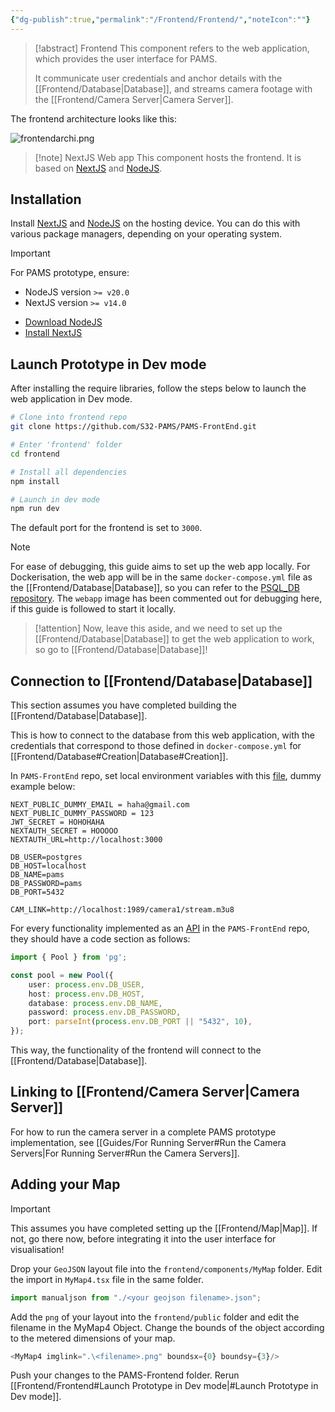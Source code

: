```yaml
---
{"dg-publish":true,"permalink":"/Frontend/Frontend/","noteIcon":""}
---
```


> [!abstract] Frontend
> This component refers to the web application, which provides the user interface for PAMS.
> 
> It communicate user credentials and anchor details with the [[Frontend/Database\|Database]], and streams camera footage with the [[Frontend/Camera Server\|Camera Server]].

The frontend architecture looks like this:

![frontendarchi.png](/img/user/Attachments/frontend-devs/frontendarchi.png)


> [!note] NextJS Web app
> This component hosts the frontend. It is based on [NextJS](https://nextjs.org/) and [NodeJS](https://nodejs.org/en).

## Installation

Install [NextJS](https://nextjs.org/) and [NodeJS](https://nodejs.org/en) on the hosting device. You can do this with various package managers, depending on your operating system.

> [!important]
> For PAMS prototype, ensure:
> - NodeJS version `>= v20.0`
> - NextJS version `>= v14.0`

- [Download NodeJS](https://nodejs.org/en/download/)
- [Install NextJS](https://nextjs.org/docs/getting-started/installation)

## Launch Prototype in Dev mode

After installing the require libraries, follow the steps below to launch the web application in Dev mode.

```bash
# Clone into frontend repo
git clone https://github.com/S32-PAMS/PAMS-FrontEnd.git

# Enter 'frontend' folder
cd frontend

# Install all dependencies
npm install

# Launch in dev mode
npm run dev
```

The default port for the frontend is set to `3000`.

> [!note]
> For ease of debugging, this guide aims to set up the web app locally. For Dockerisation, the web app will be in the same `docker-compose.yml` file as the [[Frontend/Database\|Database]], so you can refer to the [PSQL_DB repository](https://github.com/S32-PAMS/PSQL_DB/blob/main/docker-compose.yml). The `webapp` image has been commented out for debugging here, if this guide is followed to start it locally.

> [!attention]
> Now, leave this aside, and we need to set up the [[Frontend/Database\|Database]] to get the web application to work, so go to [[Frontend/Database\|Database]]!

## Connection to [[Frontend/Database\|Database]]

This section assumes you have completed building the [[Frontend/Database\|Database]].

This is how to connect to the database from this web application, with the credentials that correspond to those defined in `docker-compose.yml` for [[Frontend/Database#Creation\|Database#Creation]].

In `PAMS-FrontEnd` repo, set local environment variables with this [file](https://github.com/S32-PAMS/PAMS-FrontEnd/blob/main/frontend/.env.local), dummy example below:

```localenv
NEXT_PUBLIC_DUMMY_EMAIL = haha@gmail.com
NEXT_PUBLIC_DUMMY_PASSWORD = 123
JWT_SECRET = HOHOHAHA
NEXTAUTH_SECRET = HOOOOO
NEXTAUTH_URL=http://localhost:3000

DB_USER=postgres
DB_HOST=localhost
DB_NAME=pams
DB_PASSWORD=pams
DB_PORT=5432

CAM_LINK=http://localhost:1989/camera1/stream.m3u8
```

For every functionality implemented as an [API](https://github.com/S32-PAMS/PAMS-FrontEnd/tree/main/frontend/pages/api) in the `PAMS-FrontEnd` repo, they should have a code section as follows:

```ts
import { Pool } from 'pg';

const pool = new Pool({
    user: process.env.DB_USER,
    host: process.env.DB_HOST,
    database: process.env.DB_NAME,
    password: process.env.DB_PASSWORD,
    port: parseInt(process.env.DB_PORT || "5432", 10),
});
```

This way, the functionality of the frontend will connect to the [[Frontend/Database\|Database]].

## Linking to [[Frontend/Camera Server\|Camera Server]]

For how to run the camera server in a complete PAMS prototype implementation, see [[Guides/For Running Server#Run the Camera Servers\|For Running Server#Run the Camera Servers]].

## Adding your Map

> [!important]
> This assumes you have completed setting up the [[Frontend/Map\|Map]]. If not, go there now, before integrating it into the user interface for visualisation!

Drop your `GeoJSON` layout file into the `frontend/components/MyMap` folder. Edit the import in `MyMap4.tsx` file in the same folder.

```typescript
import manualjson from "./<your geojson filename>.json";
```

Add the `png` of your layout into the `frontend/public` folder and edit the filename in the MyMap4 Object. Change the bounds of the object according to the metered dimensions of your map.

```typescript
<MyMap4 imglink=".\<filename>.png" boundsx={0} boundsy={3}/>
```

Push your changes to the PAMS-Frontend folder. Rerun [[Frontend/Frontend#Launch Prototype in Dev mode\|#Launch Prototype in Dev mode]].